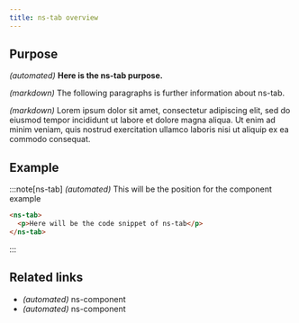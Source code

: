 ```yaml
---
title: ns-tab overview
---
```


## Purpose

_(automated)_ **Here is the ns-tab purpose.**

_(markdown)_ The following paragraphs is further information about ns-tab.

_(markdown)_ Lorem ipsum dolor sit amet, consectetur adipiscing elit, sed do eiusmod tempor incididunt ut labore et dolore magna aliqua. Ut enim ad minim veniam, quis nostrud exercitation ullamco laboris nisi ut aliquip ex ea commodo consequat.

## Example

:::note[ns-tab]
_(automated)_ This will be the position for the component example

```html
<ns-tab>
  <p>Here will be the code snippet of ns-tab</p>
</ns-tab>
```
:::

## Related links

- _(automated)_ ns-component
- _(automated)_ ns-component

